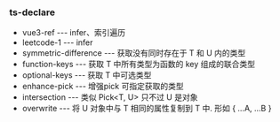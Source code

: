 ### ts-declare

- vue3-ref --- infer、索引遍历
- leetcode-1 --- infer
- symmetric-difference --- 获取没有同时存在于 T 和 U 内的类型
- function-keys --- 获取 T 中所有类型为函数的 key 组成的联合类型
- optional-keys --- 获取 T 中可选类型
- enhance-pick --- 增强pick 可指定获取的类型
- intersection --- 类似 Pick<T, U> 只不过 U 是对象
- overwrite --- 将 U 对象中与 T 相同的属性复制到 T 中. 形如 { ...A, ...B }

